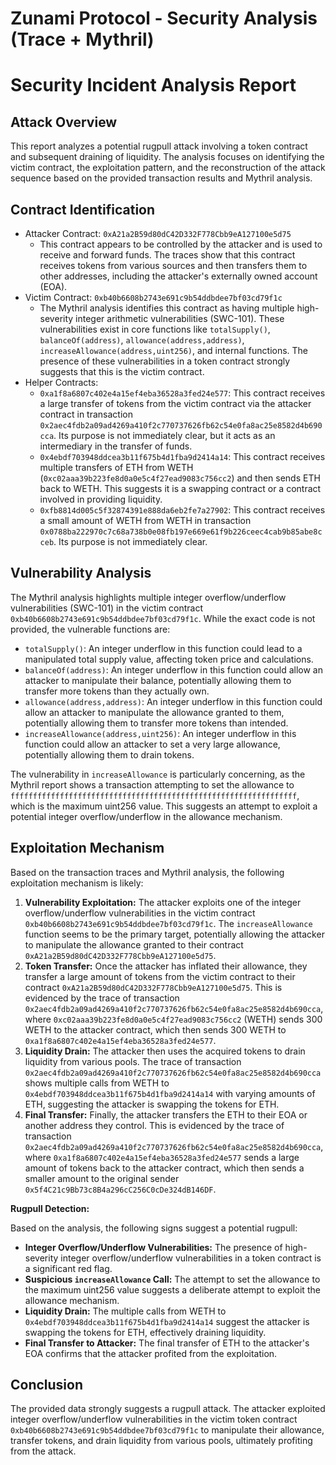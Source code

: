 # Zunami Protocol - Security Analysis (Trace + Mythril)

# Security Incident Analysis Report

## Attack Overview
This report analyzes a potential rugpull attack involving a token contract and subsequent draining of liquidity. The analysis focuses on identifying the victim contract, the exploitation pattern, and the reconstruction of the attack sequence based on the provided transaction results and Mythril analysis.

## Contract Identification
- Attacker Contract: `0xA21a2B59d80dC42D332F778Cbb9eA127100e5d75`
    - This contract appears to be controlled by the attacker and is used to receive and forward funds. The traces show that this contract receives tokens from various sources and then transfers them to other addresses, including the attacker's externally owned account (EOA).
- Victim Contract: `0xb40b6608b2743e691c9b54ddbdee7bf03cd79f1c`
    - The Mythril analysis identifies this contract as having multiple high-severity integer arithmetic vulnerabilities (SWC-101). These vulnerabilities exist in core functions like `totalSupply()`, `balanceOf(address)`, `allowance(address,address)`, `increaseAllowance(address,uint256)`, and internal functions. The presence of these vulnerabilities in a token contract strongly suggests that this is the victim contract.
- Helper Contracts:
    - `0xa1f8a6807c402e4a15ef4eba36528a3fed24e577`: This contract receives a large transfer of tokens from the victim contract via the attacker contract in transaction `0x2aec4fdb2a09ad4269a410f2c770737626fb62c54e0fa8ac25e8582d4b690cca`. Its purpose is not immediately clear, but it acts as an intermediary in the transfer of funds.
    - `0x4ebdf703948ddcea3b11f675b4d1fba9d2414a14`: This contract receives multiple transfers of ETH from WETH (`0xc02aaa39b223fe8d0a0e5c4f27ead9083c756cc2`) and then sends ETH back to WETH. This suggests it is a swapping contract or a contract involved in providing liquidity.
    - `0xfb8814d005c5f32874391e888da6eb2fe7a27902`: This contract receives a small amount of WETH from WETH in transaction `0x0788ba222970c7c68a738b0e08fb197e669e61f9b226ceec4cab9b85abe8cceb`. Its purpose is not immediately clear.

## Vulnerability Analysis
The Mythril analysis highlights multiple integer overflow/underflow vulnerabilities (SWC-101) in the victim contract `0xb40b6608b2743e691c9b54ddbdee7bf03cd79f1c`. While the exact code is not provided, the vulnerable functions are:

- `totalSupply()`: An integer underflow in this function could lead to a manipulated total supply value, affecting token price and calculations.
- `balanceOf(address)`: An integer underflow in this function could allow an attacker to manipulate their balance, potentially allowing them to transfer more tokens than they actually own.
- `allowance(address,address)`: An integer underflow in this function could allow an attacker to manipulate the allowance granted to them, potentially allowing them to transfer more tokens than intended.
- `increaseAllowance(address,uint256)`: An integer underflow in this function could allow an attacker to set a very large allowance, potentially allowing them to drain tokens.

The vulnerability in `increaseAllowance` is particularly concerning, as the Mythril report shows a transaction attempting to set the allowance to `ffffffffffffffffffffffffffffffffffffffffffffffffffffffffffffffff`, which is the maximum uint256 value. This suggests an attempt to exploit a potential integer overflow/underflow in the allowance mechanism.

## Exploitation Mechanism
Based on the transaction traces and Mythril analysis, the following exploitation mechanism is likely:

1. **Vulnerability Exploitation:** The attacker exploits one of the integer overflow/underflow vulnerabilities in the victim contract `0xb40b6608b2743e691c9b54ddbdee7bf03cd79f1c`. The `increaseAllowance` function seems to be the primary target, potentially allowing the attacker to manipulate the allowance granted to their contract `0xA21a2B59d80dC42D332F778Cbb9eA127100e5d75`.
2. **Token Transfer:** Once the attacker has inflated their allowance, they transfer a large amount of tokens from the victim contract to their contract `0xA21a2B59d80dC42D332F778Cbb9eA127100e5d75`. This is evidenced by the trace of transaction `0x2aec4fdb2a09ad4269a410f2c770737626fb62c54e0fa8ac25e8582d4b690cca`, where `0xc02aaa39b223fe8d0a0e5c4f27ead9083c756cc2` (WETH) sends 300 WETH to the attacker contract, which then sends 300 WETH to `0xa1f8a6807c402e4a15ef4eba36528a3fed24e577`.
3. **Liquidity Drain:** The attacker then uses the acquired tokens to drain liquidity from various pools. The trace of transaction `0x2aec4fdb2a09ad4269a410f2c770737626fb62c54e0fa8ac25e8582d4b690cca` shows multiple calls from WETH to `0x4ebdf703948ddcea3b11f675b4d1fba9d2414a14` with varying amounts of ETH, suggesting the attacker is swapping the tokens for ETH.
4. **Final Transfer:** Finally, the attacker transfers the ETH to their EOA or another address they control. This is evidenced by the trace of transaction `0x2aec4fdb2a09ad4269a410f2c770737626fb62c54e0fa8ac25e8582d4b690cca`, where `0xa1f8a6807c402e4a15ef4eba36528a3fed24e577` sends a large amount of tokens back to the attacker contract, which then sends a smaller amount to the original sender `0x5f4C21c9Bb73c8B4a296cC256C0cDe324dB146DF`.

**Rugpull Detection:**

Based on the analysis, the following signs suggest a potential rugpull:

- **Integer Overflow/Underflow Vulnerabilities:** The presence of high-severity integer overflow/underflow vulnerabilities in a token contract is a significant red flag.
- **Suspicious `increaseAllowance` Call:** The attempt to set the allowance to the maximum uint256 value suggests a deliberate attempt to exploit the allowance mechanism.
- **Liquidity Drain:** The multiple calls from WETH to `0x4ebdf703948ddcea3b11f675b4d1fba9d2414a14` suggest the attacker is swapping the tokens for ETH, effectively draining liquidity.
- **Final Transfer to Attacker:** The final transfer of ETH to the attacker's EOA confirms that the attacker profited from the exploitation.

## Conclusion
The provided data strongly suggests a rugpull attack. The attacker exploited integer overflow/underflow vulnerabilities in the victim token contract `0xb40b6608b2743e691c9b54ddbdee7bf03cd79f1c` to manipulate their allowance, transfer tokens, and drain liquidity from various pools, ultimately profiting from the attack.
